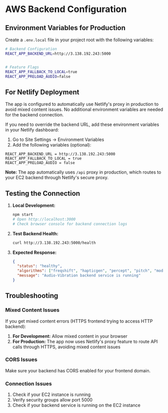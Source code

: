 # AWS Backend Configuration

## Environment Variables for Production

Create a `.env.local` file in your project root with the following variables:

```bash
# Backend Configuration
REACT_APP_BACKEND_URL=http://3.138.192.243:5000


# Feature Flags
REACT_APP_FALLBACK_TO_LOCAL=true
REACT_APP_PRELOAD_AUDIO=false
```

## For Netlify Deployment

The app is configured to automatically use Netlify's proxy in production to avoid mixed content issues. No additional environment variables are needed for the backend connection.

If you need to override the backend URL, add these environment variables in your Netlify dashboard:

1. Go to Site Settings → Environment Variables
2. Add the following variables (optional):

```
REACT_APP_BACKEND_URL = http://3.138.192.243:5000
REACT_APP_FALLBACK_TO_LOCAL = true
REACT_APP_PRELOAD_AUDIO = false
```

**Note:** The app automatically uses `/api` proxy in production, which routes to your EC2 backend through Netlify's secure proxy.

## Testing the Connection

1. **Local Development:**
   ```bash
   npm start
   # Open http://localhost:3000
   # Check browser console for backend connection logs
   ```

2. **Test Backend Health:**
   ```bash
   curl http://3.138.192.243:5000/health
   ```

3. **Expected Response:**
   ```json
   {
     "status": "healthy",
     "algorithms": ["freqshift", "hapticgen", "percept", "pitch", "model1", "model2"],
     "message": "Audio-Vibration backend service is running"
   }
   ```

## Troubleshooting

### Mixed Content Issues
If you get mixed content errors (HTTPS frontend trying to access HTTP backend):

1. **For Development:** Allow mixed content in your browser
2. **For Production:** The app now uses Netlify's proxy feature to route API calls through HTTPS, avoiding mixed content issues

### CORS Issues
Make sure your backend has CORS enabled for your frontend domain.

### Connection Issues
1. Check if your EC2 instance is running
2. Verify security groups allow port 5000
3. Check if your backend service is running on the EC2 instance
